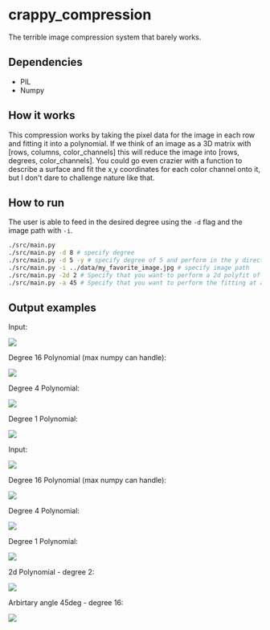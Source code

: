 # crappy_compression
The terrible image compression system that barely works.

## Dependencies
 * PIL
 * Numpy

## How it works
This compression works by taking the pixel data for the image in each row and fitting it into a polynomial.
If we think of an image as a 3D matrix with [rows, columns, color_channels] this will reduce the image into [rows, degrees, color_channels]. You could go even crazier with a function to describe a surface and fit the x,y coordinates for each color channel onto it, but I don't dare to challenge nature like that.

## How to run
The user is able to feed in the desired degree using the `-d` flag and the image path with `-i`.

```bash
./src/main.py
./src/main.py -d 8 # specify degree
./src/main.py -d 5 -y # specify degree of 5 and perform in the y direction
./src/main.py -i ../data/my_favorite_image.jpg # specify image path
./src/main.py -2d 2 # Specify that you want to perform a 2d polyfit of degree 2
./src/main.py -a 45 # Specify that you want to perform the fitting at an angle of 45 degrees
```

## Output examples
Input:  

<img src="data/dog.bmp">  

Degree 16 Polynomial (max numpy can handle):  

<img src="output/dog_16.png">

Degree 4 Polynomial:  

<img src="output/dog_4.png">

Degree 1 Polynomial:  

<img src="output/dog_1.png">

Input:  

<img src="data/sun.jpg">

Degree 16 Polynomial (max numpy can handle):  

<img src="output/sun_16.png">

Degree 4 Polynomial:  

<img src="output/sun_4.png">

Degree 1 Polynomial:  

<img src="output/sun_1.png">

2d Polynomial - degree 2:  

<img src="output/sun_2_2d.png">

Arbirtary angle 45deg - degree 16:  

<img src="output/dog_16_45deg.png">